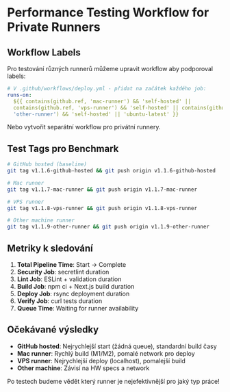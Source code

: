 # Performance Testing Workflow for Private Runners

## Workflow Labels

Pro testování různých runnerů můžeme upravit workflow aby podporoval labels:

```yaml
# V .github/workflows/deploy.yml - přidat na začátek každého job:
runs-on:
  ${{ contains(github.ref, 'mac-runner') && 'self-hosted' ||
  contains(github.ref, 'vps-runner') && 'self-hosted' || contains(github.ref,
  'other-runner') && 'self-hosted' || 'ubuntu-latest' }}
```

Nebo vytvořit separátní workflow pro privátní runnery.

## Test Tags pro Benchmark

```bash
# GitHub hosted (baseline)
git tag v1.1.6-github-hosted && git push origin v1.1.6-github-hosted

# Mac runner
git tag v1.1.7-mac-runner && git push origin v1.1.7-mac-runner

# VPS runner
git tag v1.1.8-vps-runner && git push origin v1.1.8-vps-runner

# Other machine runner
git tag v1.1.9-other-runner && git push origin v1.1.9-other-runner
```

## Metriky k sledování

1. **Total Pipeline Time**: Start → Complete
2. **Security Job**: secretlint duration
3. **Lint Job**: ESLint + validation duration
4. **Build Job**: npm ci + Next.js build duration
5. **Deploy Job**: rsync deployment duration
6. **Verify Job**: curl tests duration
7. **Queue Time**: Waiting for runner availability

## Očekávané výsledky

- **GitHub hosted**: Nejrychlejší start (žádná queue), standardní build časy
- **Mac runner**: Rychlý build (M1/M2), pomalé network pro deploy
- **VPS runner**: Nejrychlejší deploy (localhost), pomalejší build
- **Other machine**: Závisí na HW specs a network

Po testech budeme vědět který runner je nejefektivnější pro jaký typ práce!
